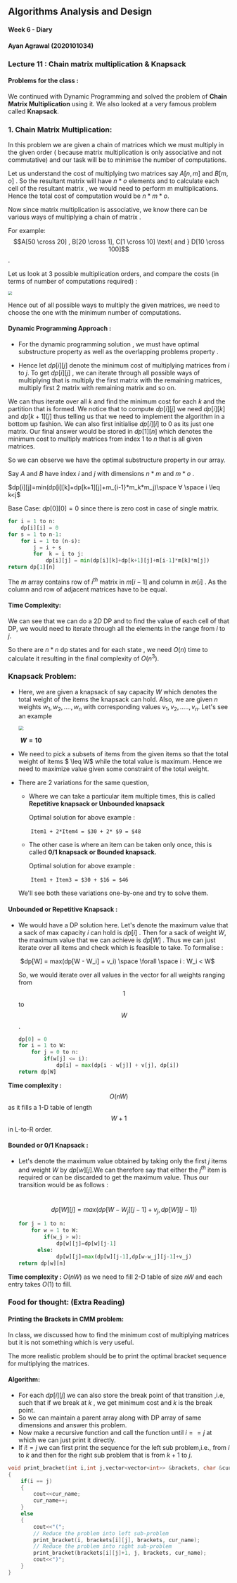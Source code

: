 ## Algorithms Analysis and Design

#### Week 6  - Diary 



#### Ayan Agrawal (2020101034)



### Lecture 11 : Chain matrix multiplication & Knapsack

#### Problems for the class :

We continued with Dynamic Programming and solved the problem of **Chain Matrix Multiplication** using it. We also looked at a very famous problem called **Knapsack**.

### 1. Chain Matrix Multiplication:

In this problem we are given a chain of matrices which we must multiply in the given order ( because matrix multiplication is only associative and not commutative)  and our task will be to minimise the number of computations.

Let us understand the cost of multiplying two matrices say $A[n,m]$ and $B[m,o]$ . So the resultant matrix will have $n*o$ elements and to calculate each cell of the resultant matrix , we would need to perform m multiplications. Hence the total cost of computation would be $n*m*o$.

Now since matrix multiplication is associative, we know there can be various ways of multiplying a chain of matrix .

For example: $$A[50 \cross 20] , B[20 \cross 1], C[1 \cross 10] \text{ and } D[10 \cross 100]$$. 

Let us look at 3 possible multiplication orders, and compare the costs (in terms of number of computations required) :



<img src="matexample.png" style="zoom:55%;" />



Hence out of all possible ways to multiply the given matrices, we need to choose the one with the minimum number of computations.

#### Dynamic Programming Approach :

- For the dynamic programming solution , we must have optimal substructure property as well as the overlapping problems property .


- Hence let $dp[i][j]$ denote the minimum cost of multiplying matrices from $i$ to $j$. To get $dp[i][j]$ , we can iterate through all possible ways of multiplying that is multiply the first matrix with the remaining matrices, multiply first 2 matrix with remaining matrix and so on.

We can thus iterate over all $k$ and find the minimum cost for each $k$ and the partition that is formed. We notice that to compute $dp[i][j]$ we need $dp[i][k]$ and $dp[k + 1][j]$ thus telling us that we need to implement the algorithm in a bottom up fashion. We can also first initialise $dp[i][i]$ to 0 as its just one matrix. Our final answer would be stored in $dp[1][n]$ which denotes the minimum cost to multiply matrices from index $1$ to $n$ that is all given matrices.

So we can observe we have the optimal substructure property in our array.

Say $A$ and $B$ have index $i$ and $j$ with dimensions $n*m$  and $m*o$ .

$dp[i][j]=min(dp[i][k]+dp[k+1][j]+m_{i-1}*m_k*m_j)\space  ∀ \space i \leq k<j$ 

Base Case: $dp[0][0]=0$ since there is zero cost in case of single matrix.

```python
for i = 1 to n: 
    dp[i][i] = 0
for s = 1 to n-1:
	for i = 1 to (n-s):
		j = i + s
		for  k = i to j:
			dp[i][j] = min(dp[i][k]+dp[k+1][j]+m[i-1]*m[k]*m[j])
return dp[1][n]
```

The $m$ array contains row of $i^{th}$ matrix in $m[i − 1]$ and column in $m[i]$ . As the column and row of adjacent matrices have to be equal.

#### Time Complexity:

We can see that we can do a $2D$ DP and to find the value of each cell of that DP, we would need to iterate through all the elements in the range from $i$ to $j$.

So there are $n*n$ dp states and for each state , we need $O(n)$ time to calculate it resulting in the final complexity of  $O(n^3)$.

### Knapsack Problem:

- Here, we are given a knapsack of say capacity $W$ which denotes the total weight of the items the knapsack can hold. Also, we are given $n$ weights $w_1, w_2,...., w_n$ with corresponding values $v_1,v_2,....., v_n$. 
  Let's see an example

  <img src="knapsackexm.png" style="zoom:67%;" />

  ​																			**$W = 10$**

-  We need to pick a subsets of items from the given items so that the total weight of items $ \leq W$ while the total value is maximum. Hence we need to maximize value given some constraint of the total weight.

- There are 2 variations for the same question, 

  - Where we can take a particular item multiple times, this is called **Repetitive knapsack or Unbounded knapsack** 

    Optimal solution for above example :

    ​		`Item1 + 2*Item4 = $30 + 2* $9 = $48 `

  - The other case is where an item can be taken only once, this is called **0/1 knapsack or Bounded knapsack.**

    Optimal solution for above example :

    ​		`Item1 + Item3 = $30 + $16 = $46 `

  We'll see both these variations one-by-one and try to solve them.



#### Unbounded or Repetitive Knapsack :

- We would have a DP solution here. Let's denote the maximum value that a sack of max capacity $i$ can hold is $dp[i]$ . Then for a sack of weight $W$, the
  maximum value that we can achieve is $dp[W]$ . Thus we can just iterate over all items and check which is feasible to take. To formalise :

  ​					$dp[W] = max(dp[W - W_i] + v_i) \space \forall \space i : W_i < W$ 

  So, we would iterate over all values in the vector for all weights ranging from $$1$$ to $$W$$. 

  ```python
  dp[0] = 0
  for i = 1 to W:
      for j = 0 to n:
          if(w[j] <= i):
              dp[i] = max(dp[i - w[j]] + v[j], dp[i])
  return dp[W]
  ```

**Time complexity :** $$O(nW)$$ as it fills a 1-D table of length $$W+1$$ in L-to-R order.

#### Bounded or 0/1 Knapsack :

- Let's denote the maximum value obtained by taking only the first $j$ items and weight $W$ by $dp[w][j]$.We can therefore say that either the $j^{th}$ item is required or can be discarded to get the maximum value. Thus our transition would be as follows :

  ​					$$dp[W][j] = max(dp[W − W_j ][j − 1] + v_j , dp[W][j − 1])$$

  ```python
  for j = 1 to n:
      for w = 1 to W:
          if(w_j > w):
              dp[w][j]=dp[w][j-1]
  		else: 
              dp[w][j]=max(dp[w][j-1],dp[w-w_j][j-1]+v_j)
  return dp[w][n]
  ```

**Time complexity :** $O(nW)$ as we need to fill 2-D table of size $nW$ and each entry takes $O(1)$ to fill.



### Food for thought: (Extra Reading)

#### Printing the Brackets in CMM problem:

In class, we discussed how to find the minimum cost of multiplying matrices but it is not something which is very useful.

The more realistic problem should be to print the optimal bracket sequence for multiplying the matrices. 

#### Algorithm:

- For each $dp[i][j]$ we can also store the break point of that transition ,i.e,  such that if we break at $k$ , we get minimum cost and $k$ is the break point.
- So we can maintain a parent array along with DP array of same dimensions and answer this problem.
- Now make a recursive function and call the function until $i==j$ at which we can just print it directly.
- If $i!=j$ we can first print the sequence for the left sub problem,i.e.,  from $i$ to $k$ and then for the right sub problem that is from $k+1$ to $j$.



```cpp
void print_bracket(int i,int j,vector<vector<int>> &brackets, char &cur_name)
{
    if(i == j)
    {
        cout<<cur_name;
        cur_name++;
    } 
    else 
    {
        cout<<"(";
        // Reduce the problem into left sub-problem
        print_bracket(i, brackets[i][j], brackets, cur_name);
        // Reduce the problem into right sub-problem
        print_bracket(brackets[i][j]+1, j, brackets, cur_name);
        cout<<")";
    }
}
```

